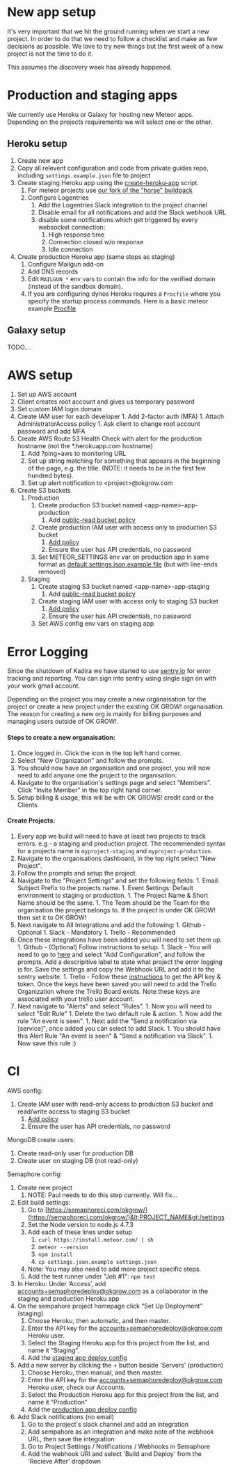 # New app setup

It's very important that we hit the ground running when we start a new project. In order to do that we need to follow a checklist and make as few decisions as possible. We love to try new things but the first week of a new project is not the time to do it.

This assumes the discovery week has already happened.

# Production and staging apps

We currently use Heroku or Galaxy for hosting new Meteor apps. Depending on the projects requirements we will select one or the other.

## Heroku setup

1. Create new app
1. Copy all relevent configuration and code from private guides repo, including `settings.example.json` file to project
1. Create staging Heroku app using the [create-heroku-app](scripts/create-heroku-app) script.
    1. For meteor projects use [our fork of the "horse" buildpack](https://github.com/okgrow/meteor-buildpack-horse.git)
    1. Configure Logentries
        1. Add the Logentries Slack integration to the project channel
        1. Disable email for all notifications and add the Slack webhook URL
        1. disable some notifications which get triggered by every websocket connection:
            1. High response time
            1. Connection closed w/o response
            1. Idle connection
1. Create production Heroku app (same steps as staging)
    1. Configure Mailgun add-on
      2. Add DNS records
      3. Edit `MAILGUN_*` env vars to contain the info for the verified domain (instead of the sandbox domain).
    1. If you are configuring dynos Heroku requires a `Procfile` where you specify the startup process commands. Here is a basic meteor example [Procfile](procfile-example)

## Galaxy setup

 TODO....

# AWS setup

1. Set up AWS account
  1. Client creates root account and gives us temporary password
  1. Set custom IAM login domain
  1. Create IAM user for each developer
    1. Add 2-factor auth (MFA)
    1. Attach AdministratorAccess policy
    1. Ask client to change root account password and add MFA
1. Create AWS Route 53 Health Check with alert for the production hostname (not the *.herokuapp.com hostname)
    1. Add ?ping=aws to monitoring URL
    1. Set up string matching for something that appears in the beginning of the page, e.g. the title. (NOTE: it needs to be in the first few hundred bytes).
    1. Set up alert notification to &lt;project&gt;@okgrow.com
1. Create S3 buckets
    1. Production
        1. Create production S3 bucket named &lt;app-name&gt;-app-production
            1. Add [public-read bucket policy](s3-bucket-public-read-policy.json)
        1. Create production IAM user with access only to production S3 bucket
            1. [Add policy](app-iam-user-policy.json)
            1. Ensure the user has API credentials, no password
        31. Set METEOR_SETTINGS env var on production app in same format as [default settings.json.example file](https://drive.google.com/open?id=0B4JoTt-NyIq5WUtWOFlkSDlXT2s) (but with line-ends removed)
    1. Staging
        1. Create staging S3 bucket named &lt;app-name&gt;-app-staging
            1. Add [public-read bucket policy](s3-bucket-public-read-policy.json)
        1. Create staging IAM user with access only to staging S3 bucket
            1. [Add policy](app-iam-user-policy.json)
            1. Ensure the user has API credentials, no password
        1. Set AWS config env vars on staging app

# Error Logging

  Since the shutdown of Kadira we have started to use [sentry.io](https://sentry.io) for error tracking and reporting. You can sign into sentry using single sign on with your work gmail account.

  Depending on the project you may create a new organaisation for the project or create a new project under the existing OK GROW! organaisation. The reason for creating a new org is mainly for billing purposes and managing users outside of OK GROW!.


  #### Steps to create a new organaisation:
  1. Once logged in. Click the icon in the top left hand corner.
  2. Select "New Organization" and follow the prompts.
  3. You should now have an organisation and one project, you will now need to add anyone one the project to the organisation.
  4. Navigate to the organisation's settings page and select "Members". Click "Invite Member" in the top right hand corner.
  5. Setup billing & usage, this will be with OK GROWS! credit card or the Clients.


  #### Create Projects:

  1. Every app we build will need to have at least two projects to track errors. e.g - a staging and production project. The recommended syntax for a projects name is `myproject-staging` and `myproject-production`.
  2. Navigate to the organisations dashboard, in the top right select "New Project".
  3. Follow the prompts and setup the project.
  4. Navigate to the "Project Settings" and set the following fields:
    1. Email: Subject Prefix to the projects name.
    1. Event Settings: Default environment to staging or production.
    1. The Project Name & Short Name should be the same.
    1. The Team should be the Team for the organisation the project belongs to. If the project is under OK GROW! then set it to OK GROW!
  5. Next navigate to All Integrations and add the following:
    1. Github - Optional
    1. Slack - Mandatory
    1. Trello - Recommended
  6. Once these integrations have been added you will need to set them up.
    1. Github - (Optional) Follow instructions to setup.
    1. Slack - You will need to go to [here](https://okgrow.slack.com/apps/A0F814BEV-sentry) and select "Add Configuration", and follow the prompts. Add a descripitive label to state what project the error logging is for. Save the settings and copy the Webhook URL and add it to the sentry website.
    1. Trello - Follow these [instructions](https://github.com/damianzaremba/sentry-trello/blob/master/HOW_TO_SETUP.md) to get the API key & token. Once the keys have been saved you will need to add the Trello Organization where the Trello Board exists. Note these keys are associated with your trello user account.
  7. Next navigate to "Alerts" and select "Rules".
    1. Now you will need to select "Edit Rule"
    1. Delete the two default rule & action.
    1. Now add the rule "An event is seen".
    1. Next add the "Send a notification via [service]", once added you can select to add Slack.
    1. You should have this Alert Rule "An event is seen" & "Send a notification via Slack".
    1. Now save this rule :)








# CI

AWS config:

1. Create IAM user with read-only access to production S3 bucket and read/write access  to staging S3 bucket
    1. [Add policy](https://drive.google.com/open?id=0B4JoTt-NyIq5Y2RuYjZPTFAwd0U)
    2. Ensure the user has API credentials, no password

MongoDB create users:

1. Create read-only user for production DB
2. Create user on staging DB (not read-only)

Semaphore config:

1. Create new project
    1. NOTE: Paul needs to do this step currently. Will fix...
1. Edit build settings:
    1. Go to [https://semaphoreci.com/okgrow/](https://semaphoreci.com/okgrow/)&lt;PROJECT_NAME&gt;/settings
    1. Set the Node version to node.js 4.7.3
    1. Add each of these lines under setup
        1. `curl https://install.meteor.com/ | sh`
        1. `meteor --version`
        1. `npm install`
        1. `cp settings.json.example settings.json`
    1. Note: You may also need to add more project specific steps.
    1. Add the test runner under "Job #1": `npm test`
1. In Heroku: Under ‘Access’, add [accounts+semaphoredeploy@okgrow.com](mailto:accounts+semaphoredeploy@okgrow.com) as a collaborator in the staging and production Heroku app
1. On the sempahore project homepage click “Set Up Deployment” (staging)
    1. Choose Heroku, then automatic, and then master.
    1. Enter the API key for the [accounts+semaphoredeploy@okgrow.com](mailto:accounts+semaphoredeploy@okgrow.com) Heroku user.
    1. Select the Staging Heroku app for this project from the list, and name it “Staging”.
    1. Add the [staging app deploy config](semaphore-staging-deploy-config)
1. Add a new server by clicking the + button beside 'Servers' (production)
    1. Choose Heroku, then manual, and then master.
    1. Enter the API key for the [accounts+semaphoredeploy@okgrow.com](mailto:accounts+semaphoredeploy@okgrow.com) Heroku user, check our Accounts.
    1. Select the Production Heroku app for this project from the list, and name it “Production”
    1. Add the [production app deploy config](semaphore-production-deploy-config)
1. Add Slack notifications (no email)
    1. Go to the project's slack channel and add an integration
    1. Add sempahore as an integration and make note of the webhook URL, then save the integration
    1. Go to Project Settings / Notifications / Webhooks in Semaphore
    1. Add the webhook URl and select 'Build and Deploy' from the 'Recieve After' dropdown
